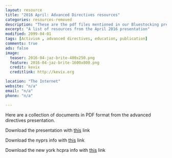 ```yaml
---
layout: resource
title: "2016 April: Advanced Directives resources"
categories: resources-removed
description: "These are the pdf files mentioned in our Bluestocking presentation for April 2016"
excerpt: "A list of resources from the April 2016 presentation"
modified: 2099-04-01
tags: [Activism , advanced directives, education, publication]
comments: true
ads: false
image:
  teaser: 2016-04-jaz-brite-400x250.png
  feature: 2016-04-jaz-brite-1600x800.png
  credit: kevix
  creditlink: http://kevix.org

location: "The Internet"
website: "n/a"
email: "n/a"
phone: "n/a"

---
```


Here are a collection of documents in PDF format from the advanced directives presentation.

Download the presentation with [this](/images/2016-04-08-icarus-nyc-advanced-directives-handout.pdf) link

Download the nyprs info with [this](/images/2016-04-08-icarus-nyc-nyprs-info.pdf) link

Download the new york hcpra info with [this](/images/2016-04-08-icarus-nyc-new-york-hcpra.pdf) link
